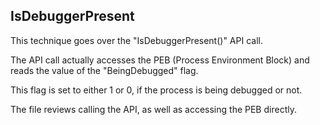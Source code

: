 ## IsDebuggerPresent

This technique goes over the "IsDebuggerPresent()" API call.

The API call actually accesses the PEB (Process Environment Block) and reads the value of the "BeingDebugged" flag.

This flag is set to either 1 or 0, if the process is being debugged or not.

The file reviews calling the API, as well as accessing the PEB directly.

